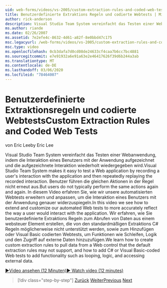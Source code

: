 ```yaml
---
uid: web-forms/videos/vs-2005/custom-extraction-rules-and-coded-web-tests
title: Benutzerdefinierte Extraktions Regeln und codierte Webtests | Microsoft-Dokumentation
author: rick-anderson
description: Visual Studio Team System vereinfacht das Testen einer Webanwendung, indem die Interaktion eines Benutzers mit der Anwendung aufgezeichnet und dann wiederholt wiedergegeben wird...
ms.author: riande
ms.date: 02/26/2007
ms.assetid: 7e2efe4c-8632-4d61-a82f-8e0bbd47c175
msc.legacyurl: /web-forms/videos/vs-2005/custom-extraction-rules-and-coded-web-tests
msc.type: video
ms.openlocfilehash: 0cb3dafa7d0cd08de24633cf4caa7b6cc7bc4881
ms.sourcegitcommit: e7e91932a6e91a63e2e46417626f39d6b244a3ab
ms.translationtype: MT
ms.contentlocale: de-DE
ms.lasthandoff: 03/06/2020
ms.locfileid: "78464007"
---
```

# <a name="custom-extraction-rules-and-coded-web-tests"></a><span data-ttu-id="cf721-103">Benutzerdefinierte Extraktionsregeln und codierte Webtests</span><span class="sxs-lookup"><span data-stu-id="cf721-103">Custom Extraction Rules and Coded Web Tests</span></span>

<span data-ttu-id="cf721-104">von Eric Lee</span><span class="sxs-lookup"><span data-stu-id="cf721-104">by Eric Lee</span></span>

<span data-ttu-id="cf721-105">Visual Studio Team System vereinfacht das Testen einer Webanwendung, indem die Interaktion eines Benutzers mit der Anwendung aufgezeichnet und die aufgezeichnete Interaktion wiederholt wiedergegeben wird.</span><span class="sxs-lookup"><span data-stu-id="cf721-105">Visual Studio Team System makes it easy to test a Web application by recording a user's interaction with the application and then repeatedly replaying the recorded interaction.</span></span> <span data-ttu-id="cf721-106">Benutzer führen die gleichen Aktionen in der Regel nicht erneut aus.</span><span class="sxs-lookup"><span data-stu-id="cf721-106">But users do not typically perform the same actions again and again.</span></span> <span data-ttu-id="cf721-107">In diesem Video erfahren Sie, wie wir unsere automatisierten Webtests erweitern und anpassen, um die Interaktion eines Benutzers mit der Anwendung genauer widerzuspiegeln.</span><span class="sxs-lookup"><span data-stu-id="cf721-107">In this video we see how to extend and customize our automated Web tests to more accurately reflect the way a user would interact with the application.</span></span> <span data-ttu-id="cf721-108">Wir erfahren, wie Sie benutzerdefinierte Extraktions Regeln zum Abrufen von Daten aus einem websteuer Element erstellen, die von den standardmäßigen Extraktions C# Regeln möglicherweise nicht unterstützt werden, sowie zum Hinzufügen oder Visual Basic codierten Webtests, um Funktionen wie Schleifen, Logik und den Zugriff auf externe Daten hinzuzufügen.</span><span class="sxs-lookup"><span data-stu-id="cf721-108">We learn how to create custom extraction rules to pull data from a Web control that the default extraction rules may not support, and how to add C# or Visual Basic-coded Web tests to add functionality such as looping, logic, and accessing external data.</span></span>

[<span data-ttu-id="cf721-109">&#9654;Video ansehen (12 Minuten)</span><span class="sxs-lookup"><span data-stu-id="cf721-109">&#9654; Watch video (12 minutes)</span></span>](https://channel9.msdn.com/Blogs/ASP-NET-Site-Videos/custom-extraction-rules-and-coded-web-tests)

> [!div class="step-by-step"]
> <span data-ttu-id="cf721-110">[Zurück](code-coverage-of-automated-tests.md)
> [Weiter](the-effects-of-caching.md)</span><span class="sxs-lookup"><span data-stu-id="cf721-110">[Previous](code-coverage-of-automated-tests.md)
[Next](the-effects-of-caching.md)</span></span>
